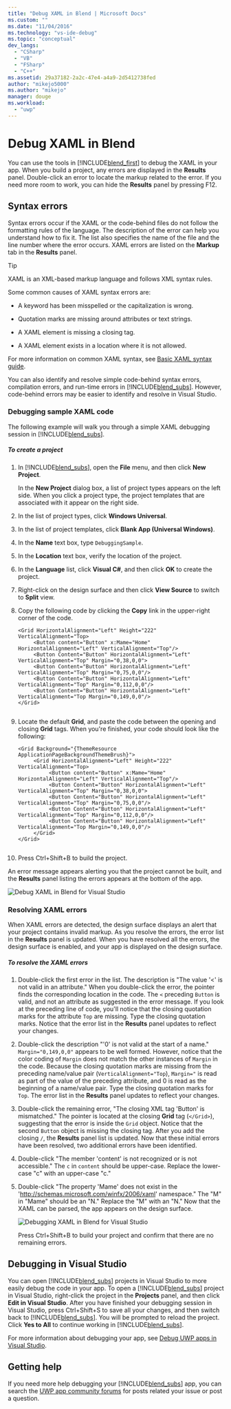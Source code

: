 ```yaml
---
title: "Debug XAML in Blend | Microsoft Docs"
ms.custom: ""
ms.date: "11/04/2016"
ms.technology: "vs-ide-debug"
ms.topic: "conceptual"
dev_langs: 
  - "CSharp"
  - "VB"
  - "FSharp"
  - "C++"
ms.assetid: 29a37182-2a2c-47e4-a4a9-2d5412738fed
author: "mikejo5000"
ms.author: "mikejo"
manager: douge
ms.workload: 
  - "uwp"
---
```

# Debug XAML in Blend
You can use the tools in [!INCLUDE[blend_first](../debugger/includes/blend_first_md.md)] to debug the XAML in your app. When you build a project, any errors are displayed in the **Results** panel. Double-click an error to locate the markup related to the error. If you need more room to work, you can hide the **Results** panel by pressing F12.  
  
## Syntax errors  
 Syntax errors occur if the XAML or the code-behind files do not follow the formatting rules of the language. The description of the error can help you understand how to fix it. The list also specifies the name of the file and the line number where the error occurs. XAML errors are listed on the **Markup** tab in the **Results** panel.  
  
> [!TIP]
>  XAML is an XML-based markup language and follows XML syntax rules.  
  
 Some common causes of XAML syntax errors are:  
  
-   A keyword has been misspelled or the capitalization is wrong.  
  
-   Quotation marks are missing around attributes or text strings.  
  
-   A XAML element is missing a closing tag.  
  
-   A XAML element exists in a location where it is not allowed.  
  
 For more information on common XAML syntax, see [Basic XAML syntax guide](http://go.microsoft.com/fwlink/?LinkId=329942).  
  
 You can also identify and resolve simple code-behind syntax errors, compilation errors, and run-time errors in [!INCLUDE[blend_subs](../debugger/includes/blend_subs_md.md)]. However, code-behind errors may be easier to identify and resolve in Visual Studio.  
  
### Debugging sample XAML code  
 The following example will walk you through a simple XAML debugging session in [!INCLUDE[blend_subs](../debugger/includes/blend_subs_md.md)].  
  
##### To create a project  
  
1.  In [!INCLUDE[blend_subs](../debugger/includes/blend_subs_md.md)], open the **File** menu, and then click **New Project**.  
  
     In the **New Project** dialog box, a list of project types appears on the left side. When you click a project type, the project templates that are associated with it appear on the right side.  
  
2.  In the list of project types, click **Windows Universal**.  
  
3.  In the list of project templates, click **Blank App (Universal Windows)**.  
  
4.  In the **Name** text box, type `DebuggingSample`.  
  
5.  In the **Location** text box, verify the location of the project.  
  
6.  In the **Language** list, click **Visual C#**, and then click **OK** to create the project.  
  
7.  Right-click on the design surface and then click **View Source** to switch to **Split** view.  
  
8.  Copy the following code by clicking the **Copy** link in the upper-right corner of the code.  
  
    ```  
    <Grid HorizontalAlignment="Left" Height="222" VerticalAlignment="Top>  
         <Button content="Button" x:Mame="Home" HorizontalAlignment="Left" VerticalAlignment="Top"/>  
         <Button Content="Button" HorizontalAlignment="Left" VerticalAlignment="Top" Margin="0,38,0,0">  
         <Button Content="Button" HorizontalAlignment="Left" VerticalAlignment="Top" Margin="0,75,0,0"/>  
         <Button Content="Button" HorizontalAlignment="Left" VerticalAlignment="Top" Margin="0,112,0,0"/>  
         <Button Content="Button" HorizontalAlignment="Left" VerticalAlignment="Top Margin="0,149,0,0"/>  
    </Grid>  
  
    ```  
  
9. Locate the default **Grid**, and paste the code between the opening and closing **Grid** tags. When you're finished, your code should look like the following:  
  
    ```  
    <Grid Background="{ThemeResource ApplicationPageBackgroundThemeBrush}">  
         <Grid HorizontalAlignment="Left" Height="222" VerticalAlignment="Top>  
              <Button content="Button" x:Mame="Home" HorizontalAlignment="Left" VerticalAlignment="Top"/>  
              <Button Content="Button" HorizontalAlignment="Left" VerticalAlignment="Top" Margin="0,38,0,0">  
              <Button Content="Button" HorizontalAlignment="Left" VerticalAlignment="Top" Margin="0,75,0,0"/>  
              <Button Content="Button" HorizontalAlignment="Left" VerticalAlignment="Top" Margin="0,112,0,0"/>  
              <Button Content="Button" HorizontalAlignment="Left" VerticalAlignment="Top Margin="0,149,0,0"/>  
         </Grid>  
    </Grid>  
  
    ```  
  
10. Press Ctrl+Shift+B to build the project.  
  
 An error message appears alerting you that the project cannot be built, and the **Results** panel listing the errors appears at the bottom of the app.  
  
 ![Debug XAML in Blend for Visual Studio](../debugger/media/blend_debugxaml_xaml.png "blend_debugXAML_XAML")  
  
### Resolving XAML errors  
 When XAML errors are detected, the design surface displays an alert that your project contains invalid markup. As you resolve the errors, the error list in the **Results** panel is updated. When you have resolved all the errors, the design surface is enabled, and your app is displayed on the design surface.  
  
##### To resolve the XAML errors  
  
1.  Double-click the first error in the list. The description is "The value '<' is not valid in an attribute." When you double-click the error, the pointer finds the corresponding location in the code. The `<` preceding `Button` is valid, and not an attribute as suggested in the error message. If you look at the preceding line of code, you'll notice that the closing quotation marks for the attribute `Top` are missing. Type the closing quotation marks. Notice that the error list in the **Results** panel updates to reflect your changes.  
  
2.  Double-click the description "'0' is not valid at the start of a name." `Margin="0,149,0,0"` appears to be well formed. However, notice that the color coding of `Margin` does not match the other instances of `Margin` in the code. Because the closing quotation marks are missing from the preceding name/value pair (`VerticalAlignment="Top`), `Margin="` is read as part of the value of the preceding attribute, and 0 is read as the beginning of a name/value pair. Type the closing quotation marks for `Top`. The error list in the **Results** panel updates to reflect your changes.  
  
3.  Double-click the remaining error, "The closing XML tag 'Button' is mismatched." The pointer is located at the closing **Grid** tag (`</Grid>`), suggesting that the error is inside the `Grid` object. Notice that the second `Button` object is missing the closing tag. After you add the closing `/`, the **Results** panel list is updated. Now that these initial errors have been resolved, two additional errors have been identified.  
  
4.  Double-click "The member 'content' is not recognized or is not accessible." The `c` in `content` should be upper-case. Replace the lower-case "c" with an upper-case "c."  
  
5.  Double-click "The property 'Mame' does not exist in the 'http://schemas.microsoft.com/winfx/2006/xaml' namespace." The "M" in "Mame" should be an "N." Replace the "M" with an "N." Now that the XAML can be parsed, the app appears on the design surface.  
  
     ![Debugging XAML in Blend for Visual Studio](../debugger/media/blend_debugartboard_xaml.png "blend_debugArtboard_XAML")  
  
     Press Ctrl+Shift+B to build your project and confirm that there are no remaining errors.  
  
## Debugging in Visual Studio  
 You can open [!INCLUDE[blend_subs](../debugger/includes/blend_subs_md.md)] projects in Visual Studio to more easily debug the code in your app. To open a [!INCLUDE[blend_subs](../debugger/includes/blend_subs_md.md)] project in Visual Studio, right-click the project in the **Projects** panel, and then click **Edit in Visual Studio**. After you have finished your debugging session in Visual Studio, press Ctrl+Shift+S to save all your changes, and then switch back to [!INCLUDE[blend_subs](../debugger/includes/blend_subs_md.md)]. You will be prompted to reload the project. Click **Yes to All** to continue working in [!INCLUDE[blend_subs](../debugger/includes/blend_subs_md.md)].  
  
 For more information about debugging your app, see [Debug UWP apps in Visual Studio](http://go.microsoft.com/fwlink/?LinkId=329944).  
  
## Getting help  
 If you need more help debugging your [!INCLUDE[blend_subs](../debugger/includes/blend_subs_md.md)] app, you can search the [UWP app community forums](http://go.microsoft.com/fwlink/?LinkId=280308) for posts related your issue or post a question.